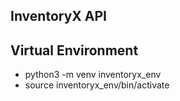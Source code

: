 ## InventoryX API

## Virtual Environment
* python3 -m venv inventoryx_env
* source inventoryx_env/bin/activate
